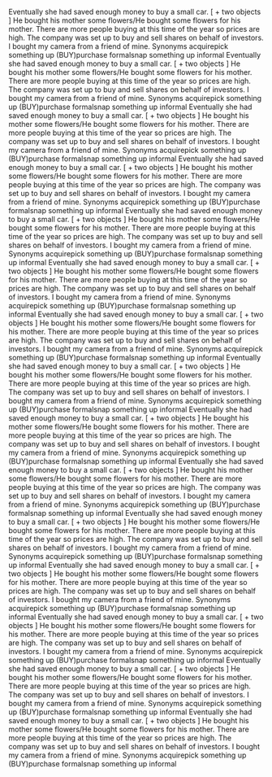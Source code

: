 Eventually she had saved enough money to buy a small car.
[ + two objects ] He bought his mother some flowers/He bought some flowers for his mother.
There are more people buying at this time of the year so prices are high.
The company was set up to buy and sell shares on behalf of investors.
I bought my camera from a friend of mine.
Synonyms
acquirepick something up (BUY)purchase formalsnap something up informal
Eventually she had saved enough money to buy a small car.
[ + two objects ] He bought his mother some flowers/He bought some flowers for his mother.
There are more people buying at this time of the year so prices are high.
The company was set up to buy and sell shares on behalf of investors.
I bought my camera from a friend of mine.
Synonyms
acquirepick something up (BUY)purchase formalsnap something up informal
Eventually she had saved enough money to buy a small car.
[ + two objects ] He bought his mother some flowers/He bought some flowers for his mother.
There are more people buying at this time of the year so prices are high.
The company was set up to buy and sell shares on behalf of investors.
I bought my camera from a friend of mine.
Synonyms
acquirepick something up (BUY)purchase formalsnap something up informal
Eventually she had saved enough money to buy a small car.
[ + two objects ] He bought his mother some flowers/He bought some flowers for his mother.
There are more people buying at this time of the year so prices are high.
The company was set up to buy and sell shares on behalf of investors.
I bought my camera from a friend of mine.
Synonyms
acquirepick something up (BUY)purchase formalsnap something up informal
Eventually she had saved enough money to buy a small car.
[ + two objects ] He bought his mother some flowers/He bought some flowers for his mother.
There are more people buying at this time of the year so prices are high.
The company was set up to buy and sell shares on behalf of investors.
I bought my camera from a friend of mine.
Synonyms
acquirepick something up (BUY)purchase formalsnap something up informal
Eventually she had saved enough money to buy a small car.
[ + two objects ] He bought his mother some flowers/He bought some flowers for his mother.
There are more people buying at this time of the year so prices are high.
The company was set up to buy and sell shares on behalf of investors.
I bought my camera from a friend of mine.
Synonyms
acquirepick something up (BUY)purchase formalsnap something up informal
Eventually she had saved enough money to buy a small car.
[ + two objects ] He bought his mother some flowers/He bought some flowers for his mother.
There are more people buying at this time of the year so prices are high.
The company was set up to buy and sell shares on behalf of investors.
I bought my camera from a friend of mine.
Synonyms
acquirepick something up (BUY)purchase formalsnap something up informal
Eventually she had saved enough money to buy a small car.
[ + two objects ] He bought his mother some flowers/He bought some flowers for his mother.
There are more people buying at this time of the year so prices are high.
The company was set up to buy and sell shares on behalf of investors.
I bought my camera from a friend of mine.
Synonyms
acquirepick something up (BUY)purchase formalsnap something up informal
Eventually she had saved enough money to buy a small car.
[ + two objects ] He bought his mother some flowers/He bought some flowers for his mother.
There are more people buying at this time of the year so prices are high.
The company was set up to buy and sell shares on behalf of investors.
I bought my camera from a friend of mine.
Synonyms
acquirepick something up (BUY)purchase formalsnap something up informal
Eventually she had saved enough money to buy a small car.
[ + two objects ] He bought his mother some flowers/He bought some flowers for his mother.
There are more people buying at this time of the year so prices are high.
The company was set up to buy and sell shares on behalf of investors.
I bought my camera from a friend of mine.
Synonyms
acquirepick something up (BUY)purchase formalsnap something up informal
Eventually she had saved enough money to buy a small car.
[ + two objects ] He bought his mother some flowers/He bought some flowers for his mother.
There are more people buying at this time of the year so prices are high.
The company was set up to buy and sell shares on behalf of investors.
I bought my camera from a friend of mine.
Synonyms
acquirepick something up (BUY)purchase formalsnap something up informal
Eventually she had saved enough money to buy a small car.
[ + two objects ] He bought his mother some flowers/He bought some flowers for his mother.
There are more people buying at this time of the year so prices are high.
The company was set up to buy and sell shares on behalf of investors.
I bought my camera from a friend of mine.
Synonyms
acquirepick something up (BUY)purchase formalsnap something up informal
Eventually she had saved enough money to buy a small car.
[ + two objects ] He bought his mother some flowers/He bought some flowers for his mother.
There are more people buying at this time of the year so prices are high.
The company was set up to buy and sell shares on behalf of investors.
I bought my camera from a friend of mine.
Synonyms
acquirepick something up (BUY)purchase formalsnap something up informal
Eventually she had saved enough money to buy a small car.
[ + two objects ] He bought his mother some flowers/He bought some flowers for his mother.
There are more people buying at this time of the year so prices are high.
The company was set up to buy and sell shares on behalf of investors.
I bought my camera from a friend of mine.
Synonyms
acquirepick something up (BUY)purchase formalsnap something up informal
Eventually she had saved enough money to buy a small car.
[ + two objects ] He bought his mother some flowers/He bought some flowers for his mother.
There are more people buying at this time of the year so prices are high.
The company was set up to buy and sell shares on behalf of investors.
I bought my camera from a friend of mine.
Synonyms
acquirepick something up (BUY)purchase formalsnap something up informal
